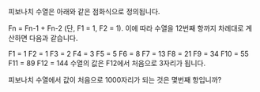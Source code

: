 피보나치 수열은 아래와 같은 점화식으로 정의됩니다.

Fn = Fn-1 + Fn-2  (단, F1 = 1, F2 = 1).
이에 따라 수열을 12번째 항까지 차례대로 계산하면 다음과 같습니다.

F1 = 1
F2 = 1
F3 = 2
F4 = 3
F5 = 5
F6 = 8
F7 = 13
F8 = 21
F9 = 34
F10 = 55
F11 = 89
F12 = 144
수열의 값은 F12에서 처음으로 3자리가 됩니다.

피보나치 수열에서 값이 처음으로 1000자리가 되는 것은 몇번째 항입니까?